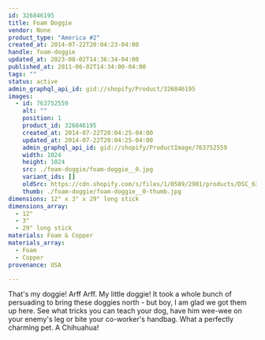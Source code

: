 ```yaml
---
id: 326846195
title: Foam Doggie
vendor: None
product_type: "America #2"
created_at: 2014-07-22T20:04:23-04:00
handle: foam-doggie
updated_at: 2023-08-02T14:36:34-04:00
published_at: 2011-06-02T14:34:00-04:00
tags: ""
status: active
admin_graphql_api_id: gid://shopify/Product/326846195
images:
  - id: 763752559
    alt: ""
    position: 1
    product_id: 326846195
    created_at: 2014-07-22T20:04:25-04:00
    updated_at: 2014-07-22T20:04:25-04:00
    admin_graphql_api_id: gid://shopify/ProductImage/763752559
    width: 1024
    height: 1024
    src: ./foam-doggie/foam-doggie__0.jpg
    variant_ids: []
    oldSrc: https://cdn.shopify.com/s/files/1/0589/2901/products/DSC_6316_chichuaua_1.jpeg?v=1406073865
    thumb: ./foam-doggie/foam-doggie__0-thumb.jpg
dimensions: 12" x 3" x 29" long stick
dimensions_array:
  - 12"
  - 3"
  - 29" long stick
materials: Foam & Copper
materials_array:
  - Foam
  - Copper
provenance: USA

---
```


That's my doggie! Arff Arff. My little doggie! It took a whole bunch of persuading to bring these doggies north - but boy, I am glad we got them up here. See what tricks you can teach your dog, have him wee-wee on your enemy's leg or bite your co-worker's handbag. What a perfectly charming pet. A Chihuahua!